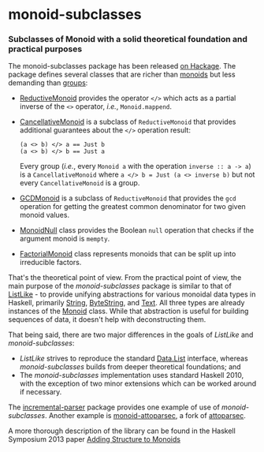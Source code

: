 monoid-subclasses
=================

### Subclasses of Monoid with a solid theoretical foundation and practical purposes ###

The monoid-subclasses package has been released [on Hackage](http://hackage.haskell.org/package/monoid-subclasses). The package defines several classes that are richer than [monoids](http://hackage.haskell.org/packages/archive/base/latest/doc/html/Data-Monoid.html#t:Monoid) but less demanding than [groups](http://hackage.haskell.org/packages/archive/groups/0.1.0.1/doc/html/Data-Group.html):
  * [ReductiveMonoid](http://hackage.haskell.org/packages/archive/monoid-subclasses/0.1/doc/html/Data-Monoid-Cancellative.html#t:ReductiveMonoid) provides the operator `</>` which acts as a partial inverse of the `<>` operator, _i.e._, `Monoid.mappend`.
  * [CancellativeMonoid](http://hackage.haskell.org/packages/archive/monoid-subclasses/0.1/doc/html/Data-Monoid-Cancellative.html#t:CancellativeMonoid) is a subclass of `ReductiveMonoid` that provides additional guarantees about the `</>` operation result:

        (a <> b) </> a == Just b
        (a <> b) </> b == Just a

    Every group (<em>i.e.</em>, every `Monoid a` with the operation `inverse :: a -> a`) is a `CancellativeMonoid` where `a </> b = Just (a <> inverse b)` but not every `CancellativeMonoid` is a group.
  * [GCDMonoid](http://hackage.haskell.org/packages/archive/monoid-subclasses/0.1/doc/html/Data-Monoid-Cancellative.html#t:GCDMonoid) is a subclass of `ReductiveMonoid` that provides the `gcd` operation for getting the greatest common denominator for two given monoid values.
  * [MonoidNull](http://hackage.haskell.org/packages/archive/monoid-subclasses/0.1/doc/html/Data-Monoid-Null.html) class provides the Boolean `null` operation that checks if the argument monoid is `mempty`.
  * [FactorialMonoid](http://hackage.haskell.org/packages/archive/monoid-subclasses/0.1/doc/html/Data-Monoid-Factorial.html) class represents monoids that can be split up into irreducible factors.

That's the theoretical point of view. From the practical point of view, the main purpose of the _monoid-subclasses_ package is similar to that of [ListLike](http://hackage.haskell.org/packages/archive/ListLike/latest/doc/html/Data-ListLike.html) - to provide unifying abstractions for various monoidal data types in Haskell, primarily [String](http://hackage.haskell.org/packages/archive/base/latest/doc/html/Data-String.html#t:String), [ByteString](http://hackage.haskell.org/packages/archive/bytestring/latest/doc/html/Data-ByteString.html#t:ByteString), and [Text](http://hackage.haskell.org/package/text). All three types are already instances of the [Monoid](http://hackage.haskell.org/packages/archive/base/latest/doc/html/Data-Monoid.html#t:Monoid) class. While that abstraction is useful for building sequences of data, it doesn't help with deconstructing them.

That being said, there are two major differences in the goals of _ListLike_ and _monoid-subclasses_:
  * _ListLike_ strives to reproduce the standard [Data.List](http://hackage.haskell.org/packages/archive/base/4.6.0.0/doc/html/Data-List.html) interface, whereas _monoid-subclasses_ builds from deeper theoretical foundations; and
  * The _monoid-subclasses_ implementation uses standard Haskell 2010, with the exception of two minor extensions which can be worked around if necessary.

The [incremental-parser](http://hackage.haskell.org/package/incremental-parser) package provides one example of use of _monoid-subclasses_. Another example is [monoid-attoparsec](https://bitbucket.org/blamario/monoid-attoparsec), a fork of [attoparsec](http://hackage.haskell.org/package/attoparsec).

A more thorough description of the library can be found in the Haskell Symposium 2013 paper [Adding Structure to Monoids
](https://github.com/blamario/monoid-subclasses/wiki/Files/HaskellSymposium2013.pdf)

